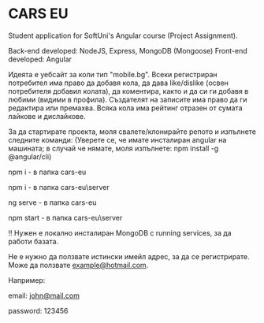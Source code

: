 # CARS EU

Student application for SoftUni's Angular course (Project Assignment).

Back-end developed: NodeJS, Express, MongoDB (Mongoose)
Front-end developed: Angular

Идеята е уебсайт за коли тип "mobile.bg". Всеки регистриран потребител има право да добавя кола, да дава like/dislike (освен потребителя добавил колата), да коментира, както и да си ги добавя в любими (видими в профила). Създателят на записите има право да ги редактира или премахва. Всяка кола има рейтинг отразен от сумата лайкове и дислайкове.

За да стартирате проекта, моля свалете/клонирайте репото и изпълнете следните команди:
(Уверете се, че имате инсталиран angular на машината; в случай че нямате, моля изпълнете: npm install -g @angular/cli)

npm i - в папка cars-eu

npm i - в папка cars-eu\server

ng serve - в папка cars-eu

npm start - в папка cars-eu\server

!! Нужен е локално инсталиран MongoDB с running services, за да работи базата.

Не е нужно да ползвате истински имейл адрес, за да се регистрирате. Може да ползвате example@hotmail.com.

Например:

email: john@mail.com

password: 123456

